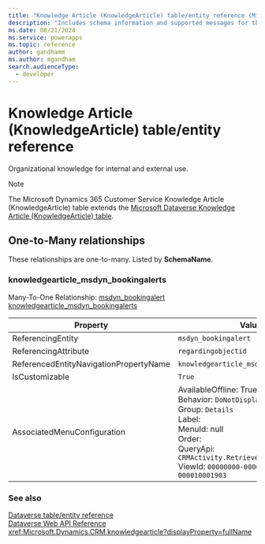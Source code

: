 ```yaml
---
title: "Knowledge Article (KnowledgeArticle) table/entity reference (Microsoft Dynamics 365 Customer Service)"
description: "Includes schema information and supported messages for the Knowledge Article (KnowledgeArticle) table/entity with Microsoft Dynamics 365 Customer Service."
ms.date: 08/21/2024
ms.service: powerapps
ms.topic: reference
author: gandhamm
ms.author: mgandham
search.audienceType: 
  - developer
---
```


# Knowledge Article (KnowledgeArticle) table/entity reference

Organizational knowledge for internal and external use.

> [!NOTE]
> The Microsoft Dynamics 365 Customer Service Knowledge Article (KnowledgeArticle) table extends the [Microsoft Dataverse Knowledge Article (KnowledgeArticle) table](/power-apps/developer/data-platform/reference/entities/knowledgearticle).




## One-to-Many relationships

These relationships are one-to-many. Listed by **SchemaName**.

### <a name="BKMK_knowledgearticle_msdyn_bookingalerts"></a> knowledgearticle_msdyn_bookingalerts

Many-To-One Relationship: [msdyn_bookingalert knowledgearticle_msdyn_bookingalerts](msdyn_bookingalert.md#BKMK_knowledgearticle_msdyn_bookingalerts)

|Property|Value|
|---|---|
|ReferencingEntity|`msdyn_bookingalert`|
|ReferencingAttribute|`regardingobjectid`|
|ReferencedEntityNavigationPropertyName|`knowledgearticle_msdyn_bookingalerts`|
|IsCustomizable|`True`|
|AssociatedMenuConfiguration|AvailableOffline: True<br />Behavior: `DoNotDisplay`<br />Group: `Details`<br />Label: <br />MenuId: null<br />Order: <br />QueryApi: `CRMActivity.RetrieveByObject`<br />ViewId: `00000000-0000-0000-00aa-000010001903`|



### See also

[Dataverse table/entity reference](../about-entity-reference.md)  
[Dataverse Web API Reference](/power-apps/developer/data-platform/webapi/reference/about)   
<xref:Microsoft.Dynamics.CRM.knowledgearticle?displayProperty=fullName>

